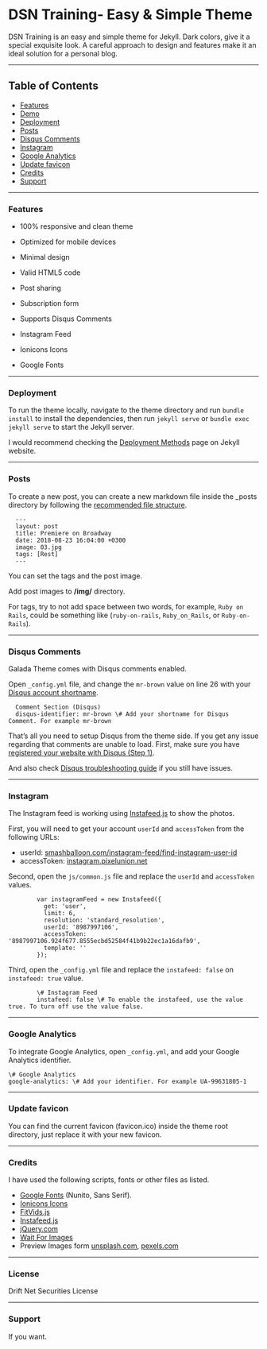 DSN Training- Easy & Simple Theme
======
DSN Training is an easy and simple theme for Jekyll. Dark colors, give it a special exquisite look. A careful approach to design and features make it an ideal solution for a personal blog.

* * *

Table of Contents
-----------------
*   [Features](#features)
*   [Demo](#demo)
*   [Deployment](#deployment)
*   [Posts](#posts)
*   [Disqus Comments](#DisqusComments)
*   [Instagram](#instagram)
*   [Google Analytics](#GoogleAnalytics)
*   [Update favicon](#UpdateFavicon)
*   [Credits](#Credits)
*   [Support](#Support)

* * *

### Features

* 100% responsive and clean theme

* Optimized for mobile devices

* Minimal design

* Valid HTML5 code

* Post sharing

* Subscription form

* Supports Disqus Comments

* Instagram Feed

* Ionicons Icons

* Google Fonts


* * *

### Deployment

To run the theme locally, navigate to the theme directory and run `bundle install` to install the dependencies, then run `jekyll serve` or `bundle exec jekyll serve` to start the Jekyll server.

I would recommend checking the [Deployment Methods](https://jekyllrb.com/docs/deployment-methods/) page on Jekyll website.

* * *

### Posts

To create a new post, you can create a new markdown file inside the \_posts directory by following the [recommended file structure](https://jekyllrb.com/docs/posts/#creating-post-files).

      ---
      layout: post
      title: Premiere on Broadway
      date: 2018-08-23 16:04:00 +0300
      image: 03.jpg
      tags: [Rest]
      ---


You can set the tags and the post image.

Add post images to **/img/** directory.

For tags, try to not add space between two words, for example, `Ruby on Rails`, could be something like (`ruby-on-rails`, `Ruby_on_Rails`, or `Ruby-on-Rails`).

* * *

### Disqus Comments

Galada Theme comes with Disqus comments enabled.

Open `_config.yml` file, and change the `mr-brown` value on line 26 with your [Disqus account shortname](https://help.disqus.com/customer/portal/articles/466208).

      Comment Section (Disqus)
      disqus-identifier: mr-brown \# Add your shortname for Disqus Comment. For example mr-brown


That’s all you need to setup Disqus from the theme side. If you get any issue regarding that comments are unable to load. First, make sure you have [registered your website with Disqus (Step 1)](https://help.disqus.com/customer/portal/articles/466182-publisher-quick-start-guide).

And also check [Disqus troubleshooting guide](https://help.disqus.com/customer/portal/articles/472007-i-m-receiving-the-message-%22we-were-unable-to-load-disqus-%22) if you still have issues.

* * *

### Instagram

The Instagram feed is working using [Instafeed.js](http://instafeedjs.com/) to show the photos.

First, you will need to get your account `userId` and `accessToken` from the following URLs:

*   userId: [smashballoon.com/instagram-feed/find-instagram-user-id](https://smashballoon.com/instagram-feed/find-instagram-user-id/)
*   accessToken: [instagram.pixelunion.net](http://instagram.pixelunion.net/)

Second, open the `js/common.js` file and replace the `userId` and `accessToken` values.

            var instagramFeed = new Instafeed({
              get: 'user',
              limit: 6,
              resolution: 'standard_resolution',
              userId: '8987997106',
              accessToken: '8987997106.924f677.8555ecbd52584f41b9b22ec1a16dafb9',
              template: ''
            });


Third, open the `_config.yml` file and replace the `instafeed: false` on `instafeed: true` value.

            \# Instagram Feed
            instafeed: false \# To enable the instafeed, use the value true. To turn off use the value false.


* * *

### Google Analytics

To integrate Google Analytics, open `_config.yml`, and add your Google Analytics identifier.

    \# Google Analytics
    google-analytics: \# Add your identifier. For example UA-99631805-1


* * *

### Update favicon

You can find the current favicon (favicon.ico) inside the theme root directory, just replace it with your new favicon.

* * *

### Credits

I have used the following scripts, fonts or other files as listed.

*   [Google Fonts](https://fonts.google.com/specimen/Nunito) (Nunito, Sans Serif).
*   [Ionicons Icons](https://ionicons.com/)
*   [FitVids.js](http://fitvidsjs.com/)
*   [Instafeed.js](http://instafeedjs.com/)
*   [jQuery.com](https://jquery.com/)
*   [Wait For Images](https://github.com/alexanderdickson/waitForImages)
*   Preview Images form [unsplash.com](https://unsplash.com/), [pexels.com](https://www.pexels.com/)

* * *
### License

Drift Net Securities License

* * *

### Support
If you want.
